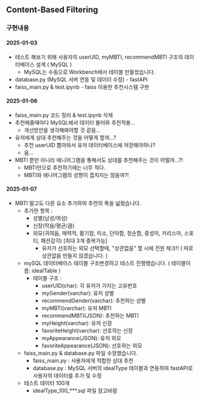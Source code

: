 ## Content-Based Filtering

### 구현내용
#### 2025-01-03
- 테스트 해보기 위해 사용자의 userUID, myMBTI, recommendMBTI 구조의 데이터베이스 설계 ( MySQL )
    - MySQL는 수동으로 Workbench에서 테이블 만들었습니다.
- database.py (MySQL 서버 연동 및 데이터 수정) - fastAPI
- faiss_main.py & test.ipynb - faiss 이용한 추천시스템 구현

#### 2025-01-06
- faiss_main.py 코드 정리 & test.ipynb 삭제
- 추천해줄때마다 MySQL에서 데이터 불러와 추천적용...
    - 개선방안을 생각해봐야할 것 같음...
- 유저에게 상대 추천해주는 것을 어떻게 할까...?
    - 추천 userUID 뽑아와서 유저 데이터베이스에 저장해야하나?
    - 음...
- MBTI 뿐만 아니라 에니어그램을 통해서도 상대를 추천해주는 것이 어떨까...?!
    - MBTI만으로 추천하기에는 너무 적다.
    - MBTI와 에니어그램의 성향이 겹치지는 않을까?!

#### 2025-01-07
- MBTI 말고도 다른 요소 추가하여 추천의 폭을 넓혔습니다.
    - 추가한 항목 : 
        - 성별(남성/여성)
        - 신장(작음/평균/큼)
        - 외모(귀여움, 매력적, 활기참, 미소, 단아함, 청순함, 중성미, 카리스마, 스포티, 패션감각) [최대 3개 중복가능]
            - 유저가 선호하는 외모 선택할때, "상관없음" 할 시에 전원 체크!! ( 따로 상관없음 만들지 않겠습니다. )
    - mySQL 데이터베이스 테이블 구조변경하고 테스트 진행했습니다. ( 테이블이름: idealTable )
        - 테이블 구조 : 
            - userUID(char): 각 유저가 가지는 고유번호
            - myGender(varchar): 유저 성별
            - recommendGender(varchar): 추천하는 성별
            - myMBTI(varchar): 유저 MBTI
            - recommendMBTI(JSON): 추천하는 MBTI
            - myHeight(varchar): 유저 신장
            - favoriteHeight(varchar): 선호하는 신장
            - myAppearance(JSON): 유저 외모
            - favoriteAppearance(JSON): 선호하는 외모
    - faiss_main.py & database.py 파일 수정했습니다.
        - faiss_main.py : 사용자에게 적합한 상대 추천
        - database.py : MySQL 서버의 idealType 테이블과 연동하여 fastAPI로 사용자의 데이터를 추가 및 수정
    - 테스트 데이터 100개 
        - idealType_100_***.sql 파일 참고바람